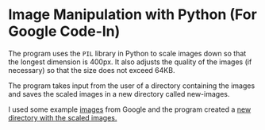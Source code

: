 # Image Manipulation with Python (For Google Code-In)

The program uses the `PIL` library in Python to scale images down so that the longest dimension is 400px. It also adjusts the quality of the images (if necessary) so that the size does not exceed 64KB.

The program takes input from the user of a directory containing the images and saves the scaled images in a new directory called new-images.

I used some example [images](https://github.com/suhas-arun/Google-Code-In/blob/master/Image-Manipulation/images) from Google and the program created a [new directory with the scaled images.](https://github.com/suhas-arun/Google-Code-In/blob/master/Image-Manipulation/new-images)
